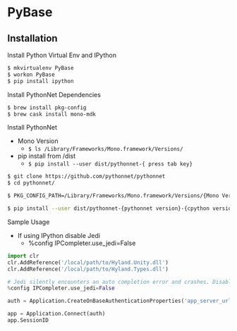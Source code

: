 # PyBase

## Installation

Install Python Virtual Env and IPython
```bash
$ mkvirtualenv PyBase
$ workon PyBase
$ pip install ipython
```

Install PythonNet Dependencies
```bash
$ brew install pkg-config
$ brew cask install mono-mdk
```

Install PythonNet
- Mono Version
  - `$ ls /Library/Frameworks/Mono.framework/Versions/`
- pip install from /dist
  - `$ pip install --user dist/pythonnet-{ press tab key}`

```bash
$ git clone https://github.com/pythonnet/pythonnet
$ cd pythonnet/

$ PKG_CONFIG_PATH=/Library/Frameworks/Mono.framework/Versions/{Mono Version}/lib/pkgconfig python setup.py bdist_wheel

$ pip install --user dist/pythonnet-{pythonnet version}-{cpython version}-{mac version}.whl
```

Sample Usage
- If using IPython disable Jedi
  - %config IPCompleter.use_jedi=False

```python
import clr
clr.AddReference('/local/path/to/Hyland.Unity.dll')
clr.AddReference('/local/path/to/Hyland.Types.dll')

# Jedi silently encounters an auto completion error and crashes. Disabling reverts to the older implementation
%config IPCompleter.use_jedi=False

auth = Application.CreateOnBaseAuthenticationProperties('app_server_url', 'user', 'password', 'data_source')

app = Application.Connect(auth)
app.SessionID
```
